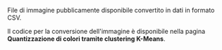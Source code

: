 ﻿File di immagine pubblicamente disponibile convertito in dati in formato CSV.<p> </p>Il codice per la conversione dell'immagine è disponibile nella pagina <strong>Quantizzazione di colori tramite clustering K-Means</strong>.
<!--HONumber=42-->
